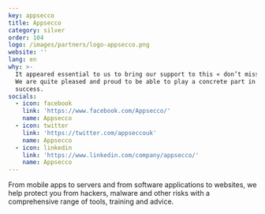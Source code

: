 ```yaml
---
key: appsecco
title: Appsecco
category: silver
order: 104
logo: /images/partners/logo-appsecco.png
website: ''
lang: en
why: >-
  It appeared essential to us to bring our support to this « don’t miss » event.
  We are quite pleased and proud to be able to play a concrete part in its
  success.  
socials:
  - icon: facebook
    link: 'https://www.facebook.com/Appsecco/'
    name: Appsecco
  - icon: twitter
    link: 'https://twitter.com/appseccouk'
    name: Appsecco
  - icon: linkedin
    link: 'https://www.linkedin.com/company/appsecco/'
    name: Appsecco
---
```

From mobile apps to servers and from software applications to websites, we help protect you from hackers, malware and other risks with a comprehensive range of tools, training and advice. 
